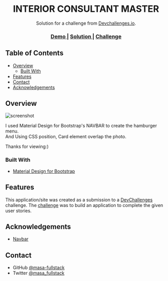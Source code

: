 <!-- Please update value in the {}  -->

<h1 align="center">INTERIOR CONSULTANT MASTER</h1>

<div align="center">
   Solution for a challenge from  <a href="http://devchallenges.io" target="_blank">Devchallenges.io</a>.
</div>

<div align="center">
  <h3>
    <a href="https://loving-kepler-eb20b9.netlify.app/images/demo.gif">
      Demo
    </a>
    <span> | </span>
    <a href="https://loving-kepler-eb20b9.netlify.app/">
      Solution
    </a>
    <span> | </span>
    <a href="https://devchallenges.io/challenges/Jymh2b2FyebRTUljkNcb">
      Challenge
    </a>
  </h3>
</div>

<!-- TABLE OF CONTENTS -->

## Table of Contents

- [Overview](#overview)
  - [Built With](#built-with)
- [Features](#features)
- [Contact](#contact)
- [Acknowledgements](#acknowledgements)

<!-- OVERVIEW -->

## Overview

![screenshot](./public/images/demo.gif)

I used Material Design for Bootstrap's NAVBAR to create the hamburger menu.<br>
And Using CSS position, Card element overlap the photo.

Thanks for viewing:)

### Built With

<!-- This section should list any major frameworks that you built your project using. Here are a few examples.-->

- [Material Design for Bootstrap](https://mdbootstrap.github.io/bootstrap-material-design/)

## Features

<!-- List the features of your application or follow the template. Don't share the figma file here :) -->

This application/site was created as a submission to a [DevChallenges](https://devchallenges.io/challenges) challenge. The [challenge](https://devchallenges.io/challenges/Jymh2b2FyebRTUljkNcb) was to build an application to complete the given user stories.

## Acknowledgements

<!-- This section should list any articles or add-ons/plugins that helps you to complete the project. This is optional but it will help you in the future. For exmpale -->

- [Navbar](https://mdbootstrap.github.io/bootstrap-material-design/docs/4.0/bootstrap-components/navbar/)

## Contact

- GitHub [@masa-fullstack](https://github.com/masa-fullstack)
- Twitter [@masa_fullstack](https://twitter.com/masa_fullstack)
